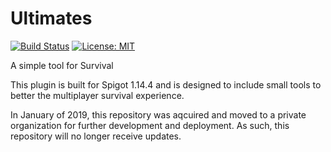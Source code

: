 # Ultimates
[![Build Status](https://travis-ci.com/kNoAPP/Ults.svg?branch=master)](https://travis-ci.com/kNoAPP/Ults)
[![License: MIT](https://img.shields.io/badge/License-MIT-yellow.svg)](https://opensource.org/licenses/MIT)

A simple tool for Survival

This plugin is built for Spigot 1.14.4 and is designed to include small tools to
better the multiplayer survival experience.

In January of 2019, this repository was aqcuired and moved to a private organization for further development and deployment. As such, this repository 
will no longer receive updates.
